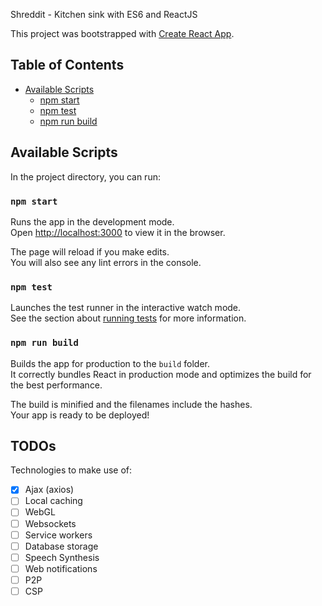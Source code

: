 Shreddit - Kitchen sink with ES6 and ReactJS

This project was bootstrapped with [Create React App](https://github.com/facebookincubator/create-react-app).


## Table of Contents

- [Available Scripts](#available-scripts)
  - [npm start](#npm-start)
  - [npm test](#npm-test)
  - [npm run build](#npm-run-build)


## Available Scripts

In the project directory, you can run:

### `npm start`

Runs the app in the development mode.<br>
Open [http://localhost:3000](http://localhost:3000) to view it in the browser.

The page will reload if you make edits.<br>
You will also see any lint errors in the console.

### `npm test`

Launches the test runner in the interactive watch mode.  
See the section about [running tests](#running-tests) for more information.

### `npm run build`

Builds the app for production to the `build` folder.<br>
It correctly bundles React in production mode and optimizes the build for the best performance.

The build is minified and the filenames include the hashes.<br>
Your app is ready to be deployed!


## TODOs

Technologies to make use of:

- [x] Ajax (axios)
- [ ] Local caching
- [ ] WebGL
- [ ] Websockets
- [ ] Service workers
- [ ] Database storage
- [ ] Speech Synthesis
- [ ] Web notifications
- [ ] P2P
- [ ] CSP
